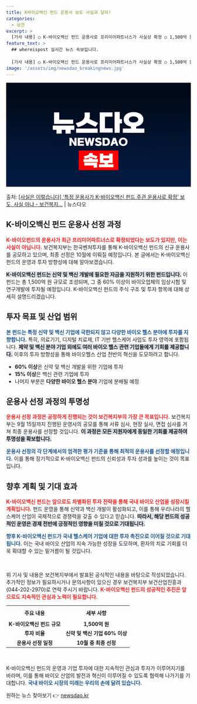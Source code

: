 ```yaml
---
title: K바이오백신 펀드 운용사 보도 사실과 달라!
categories:
  - 보건
excerpt: >
  [기사 내용] ○ K-바이오백신 펀드 운용사로 프리미어파트너스가 사실상 확정 ○ 1,500억 원 펀드 조성하…
feature_text: >
  ## whereispost 실시간 뉴스 속보입니다.

  [기사 내용] ○ K-바이오백신 펀드 운용사로 프리미어파트너스가 사실상 확정 ○ 1,500억 원 펀드 조성하…
image: '/assets/img/newsdao_breakingnews.jpg'
---
```


![뉴스다오 속보](/assets/img/newsdao_breakingnews.jpg)

<p>출처: <a href="https://newsdao.kr/1984" rel="dofollow">[사실은 이렇습니다] ‘특정 운용사가 K-바이오백신 펀드 주관 운용사로 확정’ 보도, 사실 아냐 - 보건복지…</a> | 뉴스다오</p>

<h2 data-ke-size="size26">K-바이오백신 펀드 운용사 선정 과정</h2>

<p data-ke-size="size16"><b><span style="color: #ee2323;">K-바이오펀드의 운용사가 최근 프리미어파트너스로 확정되었다는 보도가 있지만, 이는 사실이 아닙니다.</span></b> 보건복지부는 한국벤처투자를 통해 K-바이오백신 펀드의 신규 운용사를 공모하고 있으며, 최종 선정은 10월에 이뤄질 예정입니다. 본 글에서는 K-바이오백신 펀드의 운영과 투자 방향성에 대해 알아보겠습니다.</p>

<p data-ke-size="size16"><b><span style="background-color: #21538527;">K-바이오백신 펀드는 신약 및 백신 개발에 필요한 자금을 지원하기 위한 펀드입니다.</span></b> 이 펀드는 총 1,500억 원 규모로 조성되며, 그 중 60% 이상이 바이오업체의 임상시험 및 연구개발에 투자될 예정입니다. K-바이오백신 펀드의 주식 구조 및 투자 항목에 대해 상세히 설명드리겠습니다.</p>

<h2 data-ke-size="size26">투자 목표 및 산업 범위</h2>

<p data-ke-size="size16"><b><span style="color: #1a5490;">본 펀드는 특정 신약 및 백신 기업에 국한되지 않고 다양한 바이오 헬스 분야에 투자를 지향합니다.</span></b> 특히, 의료기기, 디지털 치료제, IT 기반 헬스케어 사업도 투자 영역에 포함됩니다. <b><span style="background-color: #21538527;">제약 및 백신 분야 기업 외에도 여러 바이오 헬스 관련 기업들에게 기회를 제공합니다.</span></b> 이후의 투자 방향성을 통해 바이오헬스 산업 전반의 혁신을 도모하려고 합니다.</p>

<ul>
  <li><b>60% 이상</b>은 신약 및 백신 개발을 위한 기업에 투자</li>
  <li><b>15% 이상</b>은 백신 관련 기업에 투자</li>
  <li>나머지 부분은 <b>다양한 바이오 헬스 분야</b> 기업에 분배될 예정</li>
</ul>

<h2 data-ke-size="size26">운용사 선정 과정의 투명성</h2>

<p data-ke-size="size16"><b><span style="color: #ee2323;">운용사 선정 과정은 공정하게 진행되는 것이 보건복지부의 가장 큰 목표입니다.</span></b> 보건복지부는 9월 15일까지 진행된 운영사의 공모를 통해 서류 심사, 현장 실사, 면접 심사를 거쳐 최종 운용사를 선정할 것입니다. <b><span style="background-color: #21538527;">이 과정은 모든 지원자에게 동일한 기회를 제공하여 투명성을 확보합니다.</span></b></p>

<p data-ke-size="size16"><b><span style="color: #1a5490;">운용사 선정의 각 단계에서의 엄격한 평가 기준을 통해 최적의 운용사를 선정할 예정입니다.</span></b> 이를 통해 장기적으로 K-바이오백신 펀드의 신뢰성과 투자 성과를 높이는 것이 목표입니다.</p>

<h2 data-ke-size="size26">향후 계획 및 기대 효과</h2>

<p data-ke-size="size16"><b><span style="color: #ee2323;">K-바이오백신 펀드는 앞으로도 차별화된 투자 전략을 통해 국내 바이오 산업을 성장시킬 계획입니다.</span></b> 펀드 운영을 통해 신약과 백신 개발이 활성화되고, 이를 통해 우리나라의 헬스케어 산업이 국제적으로 경쟁력을 갖출 수 있다고 믿습니다. <b><span style="background-color: #21538527;">따라서, 해당 펀드의 성공적인 운영은 경제 전반에 긍정적인 영향을 미칠 것으로 기대됩니다.</span></b></p>

<p data-ke-size="size16"><b><span style="color: #1a5490;">향후 K-바이오백신 펀드가 국내 헬스케어 기업에 대한 투자 촉진으로 이어질 것으로 기대됩니다.</span></b> 이는 국내 바이오 산업의 지속 가능한 성장을 도모하며, 환자의 치료 기회를 더욱 확대할 수 있는 밑거름이 될 것입니다.</p>

<p data-ke-size="size16">&nbsp;</p> 

<p data-ke-size="size16">위 기사 및 내용은 보건복지부에서 발표된 공식적인 내용을 바탕으로 작성되었습니다. 추가적인 정보가 필요하시거나 문의사항이 있으신 경우 보건복지부 보건산업진흥과(044-202-2970)로 연락 주시기 바랍니다. <b><span style="color: #ee2323;">K-바이오백신 펀드의 성공적인 추진은 앞으로도 지속적인 관심과 노력이 필요합니다.</span></b></p>

<table style="width: 100%;">
    <tr>
        <th style="text-align: center; height: 30px;">주요 내용</th>
        <th style="text-align: center; height: 30px;">세부 사항</th>
    </tr>
    <tr>
        <td style="text-align: center; height: 17px;"><b>K-바이오백신 펀드 규모</b></td>
        <td style="text-align: center; height: 17px;"><b>1,500억 원</b></td>
    </tr>
    <tr>
        <td style="text-align: center; height: 17px;"><b>투자 비율</b></td>
        <td style="text-align: center; height: 17px;"><b>신약 및 백신 기업 60% 이상</b></td>
    </tr>
    <tr>
        <td style="text-align: center; height: 17px;"><b>운용사 선정 일정</b></td>
        <td style="text-align: center; height: 17px;"><b>10월 중 최종 선정</b></td>
    </tr>
</table>

<p data-ke-size="size16">&nbsp;</p> 

<p data-ke-size="size16">K-바이오백신 펀드의 운영과 기업 투자에 대한 지속적인 관심과 투자가 이루어지기를 바라며, 이를 통해 바이오 산업의 발전과 혁신이 이루어질 수 있도록 협력해 나가기를 기대합니다. <b><span style="color: #1a5490;">국내 바이오 시장의 미래는 우리의 손에 달려 있습니다.</span></b></p> 

원하는 뉴스 찾아보기 👉 <a href="https://newsdao.kr" rel="dofollow">newsdao.kr</a>


